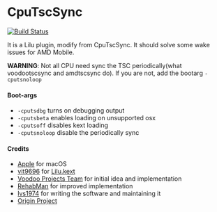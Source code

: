 # CpuTscSync
[![Build Status](https://github.com/Seey6/CpuTscSync/workflows/CI/badge.svg?branch=master)](https://github.com/Seey6/CpuTscSync/actions)

It is a Lilu plugin, modify from CpuTscSync. It should solve some wake issues for AMD Mobile.

**WARNING**: Not all CPU need sync the TSC periodically(what voodootscsync and amdtscsync do). If you are not, add the bootarg `-cputsnoloop`

#### Boot-args
- `-cputsdbg` turns on debugging output
- `-cputsbeta` enables loading on unsupported osx
- `-cputsoff` disables kext loading
- `-cputsnoloop` disable the periodically sync

#### Credits
- [Apple](https://www.apple.com) for macOS  
- [vit9696](https://github.com/vit9696) for [Lilu.kext](https://github.com/vit9696/Lilu)
- [Voodoo Projects Team](http://forge.voodooprojects.org/p/voodootscsync/) for initial idea and implementation
- [RehabMan](https://github.com/RehabMan/VoodooTSCSync) for improved implementation
- [lvs1974](https://applelife.ru/members/lvs1974.53809/) for writing the software and maintaining it
- [Origin Project](https://github.com/acidanthera/CpuTscSync)
